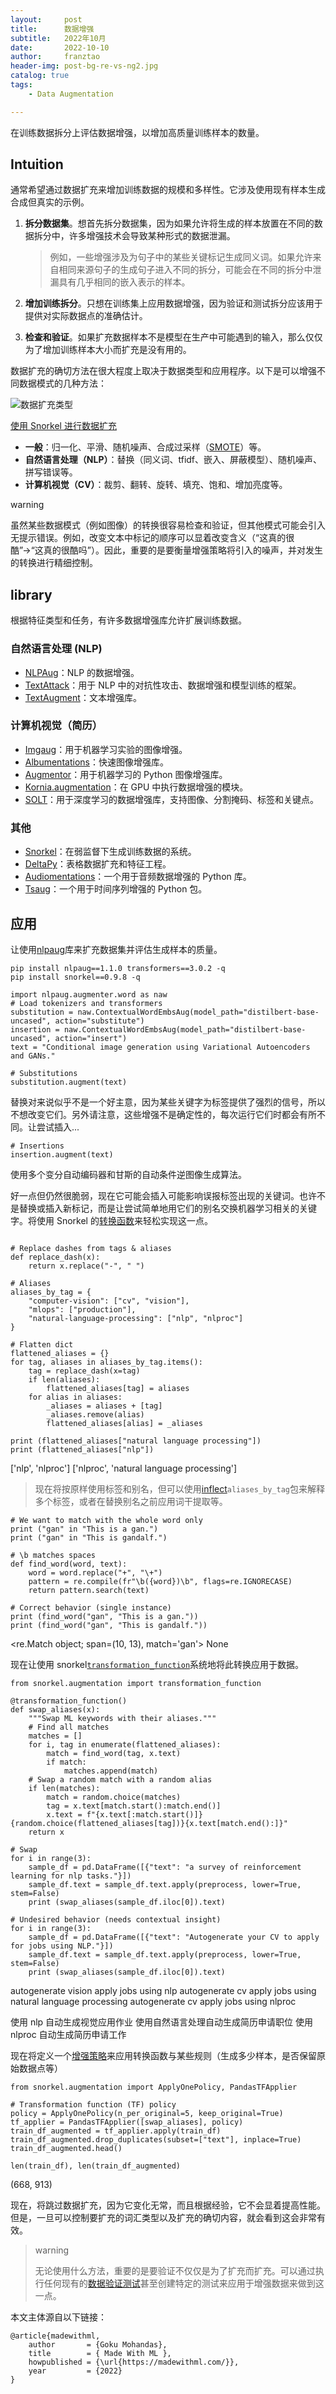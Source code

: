 ```yaml
---
layout:     post
title:      数据增强 
subtitle:   2022年10月
date:       2022-10-10
author:     franztao
header-img: post-bg-re-vs-ng2.jpg
catalog: true
tags:
    - Data Augmentation

---
```


在训练数据拆分上评估数据增强，以增加高质量训练样本的数量。

## Intuition

通常希望通过数据扩充来增加训练数据的规模和多样性。它涉及使用现有样本生成合成但真实的示例。

1. **拆分数据集**。想首先拆分数据集，因为如果允许将生成的样本放置在不同的数据拆分中，许多增强技术会导致某种形式的数据泄漏。
   
   > 例如，一些增强涉及为句子中的某些关键标记生成同义词。如果允许来自相同来源句子的生成句子进入不同的拆分，可能会在不同的拆分中泄漏具有几乎相同的嵌入表示的样本。

2. **增加训练拆分**。只想在训练集上应用数据增强，因为验证和测试拆分应该用于提供对实际数据点的准确估计。

3. **检查和验证**。如果扩充数据样本不是模型在生产中可能遇到的输入，那么仅仅为了增加训练样本大小而扩充是没有用的。

数据扩充的确切方法在很大程度上取决于数据类型和应用程序。以下是可以增强不同数据模式的几种方法：

![数据扩充类型](https://madewithml.com/static/images/mlops/augmentation/snorkel.png)

[使用 Snorkel 进行数据扩充](https://www.snorkel.org/blog/tanda)

- **一般**：归一化、平滑、随机噪声、合成过采样（[SMOTE](https://arxiv.org/abs/1106.1813)）等。
- **自然语言处理（NLP）**：替换（同义词、tfidf、嵌入、屏蔽模型）、随机噪声、拼写错误等。
- **计算机视觉（CV）**：裁剪、翻转、旋转、填充、饱和、增加亮度等。

warning

虽然某些数据模式（例如图像）的转换很容易检查和验证，但其他模式可能会引入无提示错误。例如，改变文本中标记的顺序可以显着改变含义（“这真的很酷”→“这真的很酷吗”）。因此，重要的是要衡量增强策略将引入的噪声，并对发生的转换进行精细控制。

## library

根据特征类型和任务，有许多数据增强库允许扩展训练数据。

### 自然语言处理 (NLP)

- [NLPAug](https://github.com/makcedward/nlpaug)：NLP 的数据增强。
- [TextAttack](https://github.com/QData/TextAttack)：用于 NLP 中的对抗性攻击、数据增强和模型训练的框架。
- [TextAugment](https://github.com/dsfsi/textaugment)：文本增强库。

### 计算机视觉（简历）

- [Imgaug](https://github.com/aleju/imgaug)：用于机器学习实验的图像增强。
- [Albumentations](https://github.com/albumentations-team/albumentations)：快速图像增强库。
- [Augmentor](https://github.com/mdbloice/Augmentor)：用于机器学习的 Python 图像增强库。
- [Kornia.augmentation](https://github.com/kornia/kornia)：在 GPU 中执行数据增强的模块。
- [SOLT](https://github.com/MIPT-Oulu/solt)：用于深度学习的数据增强库，支持图像、分割掩码、标签和关键点。

### 其他

- [Snorkel](https://github.com/snorkel-team/snorkel)：在弱监督下生成训练数据的系统。
- [DeltaPy⁠⁠](https://github.com/firmai/deltapy)：表格数据扩充和特征工程。
- [Audiomentations](https://github.com/iver56/audiomentations)：一个用于音频数据增强的 Python 库。
- [Tsaug](https://github.com/arundo/tsaug)：一个用于时间序列增强的 Python 包。

## 应用

让使用[nlpaug](https://github.com/makcedward/nlpaug)库来扩充数据集并评估生成样本的质量。

```
pip install nlpaug==1.1.0 transformers==3.0.2 -q
pip install snorkel==0.9.8 -q

```

```
import nlpaug.augmenter.word as naw
# Load tokenizers and transformers
substitution = naw.ContextualWordEmbsAug(model_path="distilbert-base-uncased", action="substitute")
insertion = naw.ContextualWordEmbsAug(model_path="distilbert-base-uncased", action="insert")
text = "Conditional image generation using Variational Autoencoders and GANs."

```

```
# Substitutions
substitution.augment(text)

```



替换对来说似乎不是一个好主意，因为某些关键字为标签提供了强烈的信号，所以不想改变它们。另外请注意，这些增强不是确定性的，每次运行它们时都会有所不同。让尝试插入...

```
# Insertions
insertion.augment(text)

```



使用多个变分自动编码器和甘斯的自动条件逆图像生成算法。

好一点但仍然很脆弱，现在它可能会插入可能影响误报标签出现的关键词。也许不是替换或插入新标记，而是让尝试简单地用它们的别名交换机器学习相关的关键字。将使用 Snorkel 的[转换函数](https://www.snorkel.org/use-cases/02-spam-data-augmentation-tutorial)来轻松实现这一点。

```

# Replace dashes from tags & aliases
def replace_dash(x):
    return x.replace("-", " ")

```

```
# Aliases
aliases_by_tag = {
    "computer-vision": ["cv", "vision"],
    "mlops": ["production"],
    "natural-language-processing": ["nlp", "nlproc"]
}

```

```
# Flatten dict
flattened_aliases = {}
for tag, aliases in aliases_by_tag.items():
    tag = replace_dash(x=tag)
    if len(aliases):
        flattened_aliases[tag] = aliases
    for alias in aliases:
        _aliases = aliases + [tag]
        _aliases.remove(alias)
        flattened_aliases[alias] = _aliases

```

```
print (flattened_aliases["natural language processing"])
print (flattened_aliases["nlp"])

```

['nlp', 'nlproc']
['nlproc', 'natural language processing']

> 现在将按原样使用标签和别名，但可以使用[inflect](https://github.com/jaraco/inflect)`aliases_by_tag`包来解释多个标签，或者在替换别名之前应用词干提取等。

```
# We want to match with the whole word only
print ("gan" in "This is a gan.")
print ("gan" in "This is gandalf.")

```

```
# \b matches spaces
def find_word(word, text):
    word = word.replace("+", "\+")
    pattern = re.compile(fr"\b({word})\b", flags=re.IGNORECASE)
    return pattern.search(text)

```

```
# Correct behavior (single instance)
print (find_word("gan", "This is a gan."))
print (find_word("gan", "This is gandalf."))

```

<re.Match object; span=(10, 13), match='gan'>
None



现在让使用 snorkel[`transformation_function`](https://snorkel.readthedocs.io/en/latest/packages/_autosummary/augmentation/snorkel.augmentation.transformation_function.html)系统地将此转换应用于数据。

```
from snorkel.augmentation import transformation_function

```

```
@transformation_function()
def swap_aliases(x):
    """Swap ML keywords with their aliases."""
    # Find all matches
    matches = []
    for i, tag in enumerate(flattened_aliases):
        match = find_word(tag, x.text)
        if match:
            matches.append(match)
    # Swap a random match with a random alias
    if len(matches):
        match = random.choice(matches)
        tag = x.text[match.start():match.end()]
        x.text = f"{x.text[:match.start()]}{random.choice(flattened_aliases[tag])}{x.text[match.end():]}"
    return x

```

```
# Swap
for i in range(3):
    sample_df = pd.DataFrame([{"text": "a survey of reinforcement learning for nlp tasks."}])
    sample_df.text = sample_df.text.apply(preprocess, lower=True, stem=False)
    print (swap_aliases(sample_df.iloc[0]).text)

```

```
# Undesired behavior (needs contextual insight)
for i in range(3):
    sample_df = pd.DataFrame([{"text": "Autogenerate your CV to apply for jobs using NLP."}])
    sample_df.text = sample_df.text.apply(preprocess, lower=True, stem=False)
    print (swap_aliases(sample_df.iloc[0]).text)

```

autogenerate vision apply jobs using nlp
autogenerate cv apply jobs using natural language processing
autogenerate cv apply jobs using nlproc



使用 nlp 自动生成视觉应用作业
使用自然语言处理自动生成简历申请职位
使用 nlproc 自动生成简历申请工作

现在将定义一个[增强策略](https://snorkel.readthedocs.io/en/latest/packages/augmentation.html)来应用转换函数与某些规则（生成多少样本，是否保留原始数据点等）

```
from snorkel.augmentation import ApplyOnePolicy, PandasTFApplier

```

```
# Transformation function (TF) policy
policy = ApplyOnePolicy(n_per_original=5, keep_original=True)
tf_applier = PandasTFApplier([swap_aliases], policy)
train_df_augmented = tf_applier.apply(train_df)
train_df_augmented.drop_duplicates(subset=["text"], inplace=True)
train_df_augmented.head()

```

```
len(train_df), len(train_df_augmented)

```

(668, 913)

现在，将跳过数据扩充，因为它变化无常，而且根据经验，它不会显着提高性能。但是，一旦可以控制要扩充的词汇类型以及扩充的确切内容，就会看到这会非常有效。

> warning
> 
> 无论使用什么方法，重要的是要验证不仅仅是为了扩充而扩充。可以通过执行任何现有的[数据验证测试](https://franztao.github.io/2022/10/01/Testing/#data)甚至创建特定的测试来应用于增强数据来做到这一点。



本文主体源自以下链接：

```
@article{madewithml,
    author       = {Goku Mohandas},
    title        = { Made With ML },
    howpublished = {\url{https://madewithml.com/}},
    year         = {2022}
}
```
